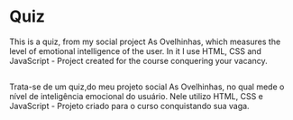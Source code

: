 # Quiz

This is a quiz, from my social project As Ovelhinhas, which measures the level of emotional intelligence of the user. In it I use HTML, CSS and JavaScript - Project created for the course conquering your vacancy.
##
Trata-se de um quiz,do meu projeto social As Ovelhinhas, no qual mede o nível de inteligência emocional do usuário. Nele utilizo HTML, CSS e JavaScript - Projeto criado para o curso conquistando sua vaga.
